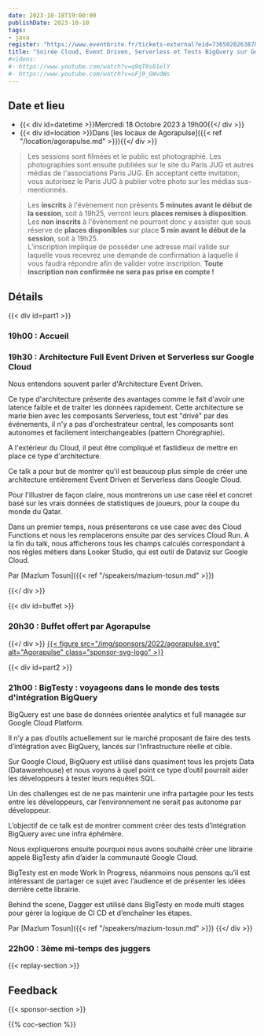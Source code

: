 ```yaml
---
date: 2023-10-18T19:00:00
publishDate: 2023-10-10
tags:
- java
register: "https://www.eventbrite.fr/tickets-external?eid=736502026387&ref=etckt"
title: "Soirée Cloud, Event Driven, Serverless et Tests BigQuery sur Google Cloud Platform"
#videos:
#- https://www.youtube.com/watch?v=q9qT8s01elY
#- https://www.youtube.com/watch?v=uFj0_GWvdWs
---
```


## Date et lieu

* {{< div id=datetime >}}Mercredi 18 Octobre 2023 à 19h00{{</ div >}}
* {{< div id=location >}}Dans [les locaux de Agorapulse]({{< ref "/location/agorapulse.md" >}}){{</ div >}}

> Les sessions sont filmées et le public est photographié. Les photographies sont ensuite publiées sur le site du Paris JUG et autres médias de l'associations Paris JUG. En acceptant cette invitation, vous autorisez le Paris JUG à publier votre photo sur les médias sus-mentionnés.

> Les **inscrits** à l'évènement non présents **5 minutes avant le début de la session**, soit à 19h25, verront leurs **places remises à disposition**.  
Les **non inscrits** à l'évènement ne pourront donc y assister que sous réserve de **places disponibles** sur place **5 min avant le début de la session**, soit à 19h25.  
L’inscription implique de posséder une adresse mail valide sur laquelle vous recevrez une demande de confirmation à laquelle il vous faudra répondre afin de valider votre inscription.
**Toute inscription non confirmée ne sera pas prise en compte !**

## Détails

{{< div id=part1 >}}

### 19h00 : Accueil

### 19h30 : Architecture Full Event Driven et Serverless sur Google Cloud

Nous entendons souvent parler d'Architecture Event Driven.

Ce type d'architecture présente des avantages comme le fait d'avoir une latence faible et de traiter les données rapidement.
Cette architecture se marie bien avec les composants Serverless, tout est "drivé" par des événements, il n'y a pas d'orchestrateur central, les composants sont autonomes et facilement interchangeables (pattern Chorégraphie).

A l'extérieur du Cloud, il peut être compliqué et fastidieux de mettre en place ce type d'architecture.

Ce talk a pour but de montrer qu'il est beaucoup plus simple de créer une architecture entièrement Event Driven et Serverless dans Google Cloud.

Pour l'illustrer de façon claire, nous montrerons un use case réel et concret basé sur les vrais données de statistiques de joueurs, pour la coupe du monde du Qatar.

Dans un premier temps, nous présenterons ce use case avec des Cloud Functions et nous les remplacerons ensuite par des services Cloud Run.
A la fin du talk, nous afficherons tous les champs calculés correspondant à nos règles métiers dans Looker Studio, qui est outil de Dataviz sur Google Cloud.

Par [Mazlum Tosun]({{< ref "/speakers/mazium-tosun.md" >}})

{{</ div >}}


{{< div id=buffet >}}
### 20h30 : Buffet offert par Agorapulse
{{</ div >}}
[{{< figure src="/img/sponsors/2022/agorapulse.svg" alt="Agorapulse" class="sponsor-svg-logo" >}}](https://www.agorapulse.com/)



{{< div id=part2 >}}
### 21h00 : BigTesty : voyageons dans le monde des tests d'intégration BigQuery

BigQuery est une base de données orientée analytics et full managée sur Google Cloud Platform.

Il n’y a pas d’outils actuellement sur le marché proposant de faire des tests d’intégration avec BigQuery, lancés sur l’infrastructure réelle et cible.

Sur Google Cloud, BigQuery est utilisé dans quasiment tous les projets Data (Datawarehouse) et nous voyons à quel point ce type d’outil pourrait aider les développeurs à tester leurs requêtes SQL.

Un des challenges est de ne pas maintenir une infra partagée pour les tests entre les développeurs, car l’environnement ne serait pas autonome par développeur.

L’objectif de ce talk est de montrer comment créer des tests d’intégration BigQuery avec une infra éphémère.

Nous expliquerons ensuite pourquoi nous avons souhaité créer une librairie appelé BigTesty afin d’aider la communauté Google Cloud.

BigTesty est en mode Work In Progress, néanmoins nous pensons qu’il est intéressant de partager ce sujet avec l’audience et de présenter les idées derrière cette librairie.

Behind the scene, Dagger est utilisé dans BigTesty en mode multi stages pour gérer la logique de CI CD et d’enchaîner les étapes.

Par [Mazlum Tosun]({{< ref "/speakers/mazium-tosun.md" >}})
{{</ div >}}
### 22h00 : 3ème mi-temps des juggers

{{< replay-section >}}

## Feedback

{{< sponsor-section >}}

{{% coc-section %}}
